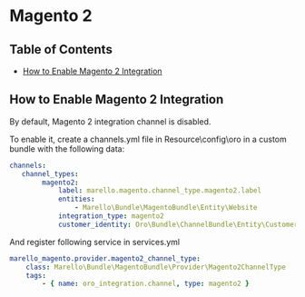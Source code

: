 Magento 2
=========

Table of Contents
-----------------
 - [How to Enable Magento 2 Integration](#how-to-enable-magento-2-integration)

How to Enable Magento 2 Integration
-----------------------------------
By default, Magento 2 integration channel is disabled.

To enable it, create a
channels.yml file in Resource\config\oro in a custom bundle with the
following data:

```yaml
channels:
   channel_types:
        magento2:
            label: marello.magento.channel_type.magento2.label
            entities:
                - Marello\Bundle\MagentoBundle\Entity\Website
            integration_type: magento2
            customer_identity: Oro\Bundle\ChannelBundle\Entity\CustomerIdentity
```

And register following service in services.yml

```yaml
marello_magento.provider.magento2_channel_type:
    class: Marello\Bundle\MagentoBundle\Provider\Magento2ChannelType
    tags:
        - { name: oro_integration.channel, type: magento2 }
```
